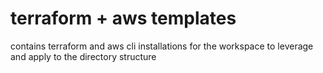 # terraform + aws templates
contains terraform and aws cli installations for the workspace to leverage and apply to the directory structure
